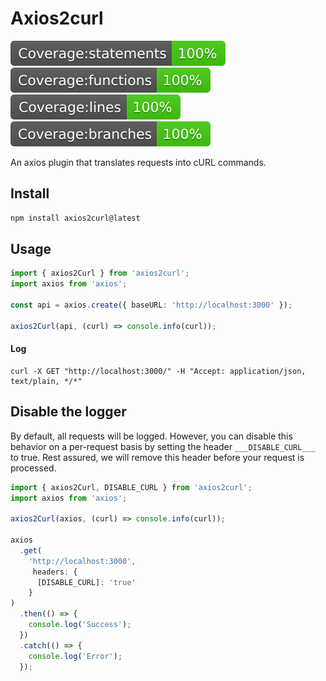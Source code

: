 # Axios2curl

![](./docs/badge-statements.svg) ![](./docs/badge-functions.svg) ![](./docs/badge-lines.svg) ![](./docs/badge-branches.svg)

An axios plugin that translates requests into cURL commands.

## Install

```bash
npm install axios2curl@latest
```

## Usage

```typescript
import { axios2Curl } from 'axios2curl';
import axios from 'axios';

const api = axios.create({ baseURL: 'http://localhost:3000' });

axios2Curl(api, (curl) => console.info(curl));
```

#### Log

```shell
curl -X GET "http://localhost:3000/" -H "Accept: application/json, text/plain, */*"
```

## Disable the logger

By default, all requests will be logged. However, you can disable this behavior on a per-request basis by setting the header `___DISABLE_CURL___` to true. Rest assured, we will remove this header before your request is processed.

```typescript
import { axios2Curl, DISABLE_CURL } from 'axios2curl';
import axios from 'axios';

axios2Curl(axios, (curl) => console.info(curl));

axios
  .get(
    'http://localhost:3000',
     headers: {
      [DISABLE_CURL]: 'true'
    }
)
  .then(() => {
    console.log('Success');
  })
  .catch(() => {
    console.log('Error');
  });
```
